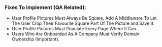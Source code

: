### Fixes To Implement (QA Related):
- User Profile Pictures Must Always Be Square, Add A Middleware To Let The User Crop Their Favourite Square Part Of The Picture and Save It.
- User Profile Pictures Must Populate Every Page Where It Can.
- Users Who Are Onboarded As A Company Must Verify Domain Ownership (Important).
